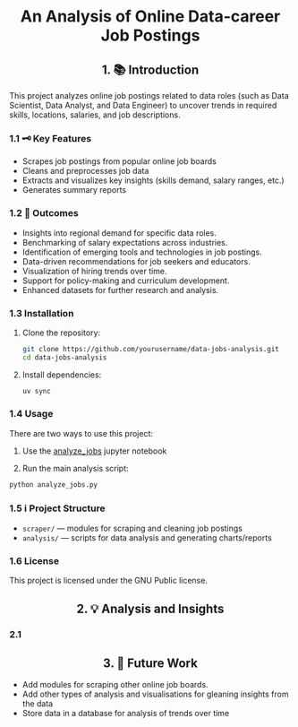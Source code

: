 <h1 style="text-align: center;"> An Analysis of Online Data-career Job Postings </h1>

<h2 style="text-align: center;"> 1. 📚️ Introduction </h2>

This project analyzes online job postings related to data roles (such as Data Scientist, Data Analyst, and Data Engineer) to uncover trends in required skills, locations, salaries, and job descriptions.

### 1.1 🗝️ Key Features

- Scrapes job postings from popular online job boards
- Cleans and preprocesses job data
- Extracts and visualizes key insights (skills demand, salary ranges, etc.)
- Generates summary reports

### 1.2 🎯️ Outcomes

- Insights into regional demand for specific data roles.
- Benchmarking of salary expectations across industries.
- Identification of emerging tools and technologies in job postings.
- Data-driven recommendations for job seekers and educators.
- Visualization of hiring trends over time.
- Support for policy-making and curriculum development.
- Enhanced datasets for further research and analysis.

### 1.3 Installation

1. Clone the repository:
    ```bash
    git clone https://github.com/yourusername/data-jobs-analysis.git
    cd data-jobs-analysis
    ```
2. Install dependencies:
    ```bash
    uv sync 
    ```

### 1.4 Usage

There are two ways to use this project:

1. Use the [analyze_jobs](analyze_jobs.ipynb) jupyter notebook

2. Run the main analysis script:
```bash
python analyze_jobs.py
```

### 1.5 ℹ️ Project Structure

- `scraper/` — modules for scraping and cleaning job postings
- `analysis/` — scripts for data analysis and generating charts/reports

### 1.6 License

This project is licensed under the GNU Public license.

<h2 style="text-align: center;">2. 💡️ Analysis and Insights </h2>

### 2.1 



<h2 style="text-align: center;"> 3. 🤔️ Future Work </h2>

- Add modules for scraping other online job boards.
- Add other types of analysis and visualisations for gleaning insights from the data
- Store data in a database for analysis of trends over time